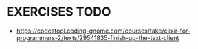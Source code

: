 # EXERCISES TODO


* https://codestool.coding-gnome.com/courses/take/elixir-for-programmers-2/texts/29541835-finish-up-the-text-client
